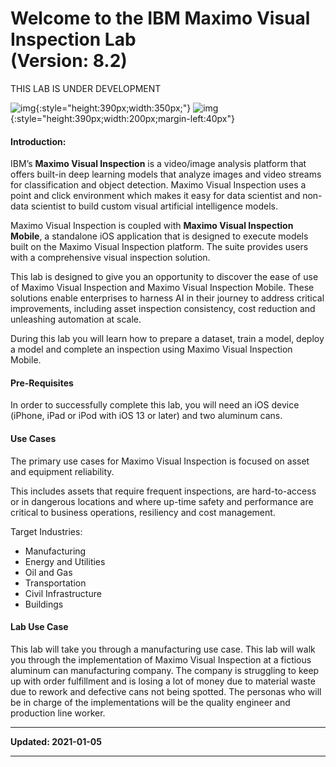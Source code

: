 # Welcome to the IBM Maximo Visual Inspection Lab<br>(Version: 8.2)

THIS LAB IS UNDER DEVELOPMENT

![img](/img/mvi_8.2/img-index/mvi26.png){:style="height:390px;width:350px;"}
![img](/img/mvi_8.2/img-index/coke.png){:style="height:390px;width:200px;margin-left:40px"}




<p><b><h4>Introduction:</h4></b> 
<p>IBM’s <b>Maximo Visual Inspection</b> is a video/image analysis platform that offers built-in deep learning models that analyze images and video streams for classification and object detection. Maximo Visual Inspection uses a point and click environment which makes it easy for data scientist and non-data scientist to build custom visual artificial intelligence models. </p>

<p>Maximo Visual Inspection is coupled with <b>Maximo Visual Inspection Mobile</b>, a standalone iOS application that is designed to execute models built on the Maximo Visual Inspection platform. The suite provides users with a comprehensive visual inspection solution.</p>

<p>This lab is designed to give you an opportunity to discover the ease of use of Maximo Visual Inspection and Maximo Visual Inspection Mobile. These solutions enable enterprises to harness AI in their journey to address critical improvements, including asset inspection consistency, cost reduction and unleashing automation at scale.</p>

<p>During this lab you will learn how to prepare a dataset, train a model, deploy a model and complete an inspection using Maximo Visual Inspection Mobile.</p>

<p><b><h4>Pre-Requisites</h4></b> 
<p>In order to successfully complete this lab, you will need an iOS device (iPhone, iPad or iPod with iOS 13 or later) and two aluminum cans.</p>

<p><b><h4>Use Cases</h4></b> 
<p>The primary use cases for Maximo Visual Inspection is focused on asset and equipment reliability.</p>

<p>This includes assets that require frequent inspections, are hard-to-access or in dangerous locations and where up-time safety and performance are critical to business operations, resiliency and cost management. </p>

Target Industries:
<ul>
<li>Manufacturing</li>
<li>Energy and Utilities</li>
<li>Oil and Gas</li>
<li>Transportation</li>
<li>Civil Infrastructure</li>
<li>Buildings</li>
</ul>

<p><b><h4>Lab Use Case</h4></b> 
<p>This lab will take you through a manufacturing use case. This lab will walk you through the implementation of Maximo Visual Inspection at a fictious aluminum can manufacturing company. The company is struggling to keep up with order fulfillment and is losing a lot of money due to material waste due to rework and defective cans not being spotted. The personas who will be in charge of the implementations will be the quality engineer and production line worker.</p>

<hr />
<p><strong>Updated: 2021-01-05</strong></p>
<hr />